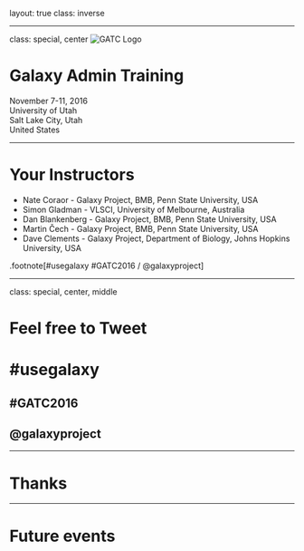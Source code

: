 layout: true
class: inverse

---
class: special, center
![GATC Logo](../shared-images/AdminTraining2016-250.png)

# Galaxy Admin Training
November 7-11, 2016  
University of Utah  
Salt Lake City, Utah  
United States

---
# Your Instructors

- Nate Coraor - Galaxy Project, BMB, Penn State University, USA  
- Simon Gladman - VLSCI, University of Melbourne, Australia  
- Dan Blankenberg - Galaxy Project, BMB, Penn State University, USA  
- Martin Čech - Galaxy Project, BMB, Penn State University, USA  
- Dave Clements - Galaxy Project, Department of Biology, Johns Hopkins University, USA  

.footnote[\#usegalaxy \#GATC2016 / @galaxyproject]

---
class: special, center, middle
# Feel free to Tweet

# \#usegalaxy
## \#GATC2016  
## @galaxyproject

---
# Thanks

---
# Future events
